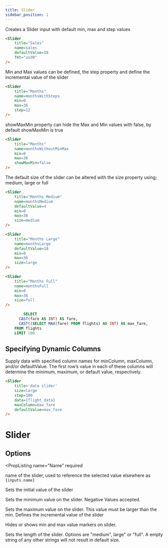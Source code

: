 ```yaml
---
title: Slider
sidebar_position: 1
---
```


Creates a Slider input with default min, max and step values


<Slider
    title="Sales" 
    name=sales
    defaultValue=18
    fmt="usd0"
/>

````markdown
<Slider
    title="Sales" 
    name=sales
    defaultValue=18
    fmt="usd0"
/>
````

Min and Max values can be defined, the step property and define the incremental value of the slider

<Slider
    title="Months" 
    name=monthsWithSteps
    min=0
    max=36
    step=12
/>


````markdown
<Slider
    title="Months" 
    name=monthsWithSteps
    min=0
    max=36
    step=12
/>
````

showMaxMin property can hide the Max and Min values with false, by default showMaxMin is true

<Slider
    title="Months" 
    name=monthsWithoutMinMax
    min=0
    max=36
    showMaxMin=false
/>

````markdown
<Slider
    title="Months" 
    name=monthsWithoutMinMax
    min=0
    max=36
    showMaxMin=false
/>
````

The default size of the slider can be altered with the size property using; medium, large or full

<Slider
    title="Months Medium" 
    name=monthsMedium
    defaultValue=4
    min=0
    max=36
    size=medium
/>

````markdown
<Slider
    title="Months Medium" 
    name=monthsMedium
    defaultValue=4
    min=0
    max=36
    size=medium
/>
````

<Slider
    title="Months Large" 
    name=monthsLarge
    defaultValue=18
    min=0
    max=36
    size=large
/>

````markdown
<Slider
    title="Months Large" 
    name=monthsLarge
    defaultValue=18
    min=0
    max=36
    size=large
/>
````
<Slider
    title="Months Full" 
    name=monthsFull
    defaultValue=26
    min=0
    max=36
    size=full
/>

````markdown
<Slider
    title="Months Full" 
    name=monthsFull
    min=0
    max=36
    size=full
/>
````

````sql flight_data
		SELECT
	  CAST(fare AS INT) AS fare,
	  CAST((SELECT MAX(fare) FROM flights) AS INT) AS max_fare,
	FROM flights
	LIMIT 100
````

## Specifying Dynamic Columns

Supply data with specified column names for minColumn, maxColumn, and/or defaultValue. The first row’s value in each of these columns will determine the minimum, maximum, or default value, respectively.

<Slider
    title='data slider'
    size=large
    step=100
    data={flight_data}
    maxColumn=max_fare
    defaultValue=max_fare
/>

````markdown
<Slider
    title='data slider'
    size=large
    step=100
    data={flight_data}
    maxColumn=max_fare
    defaultValue=max_fare
/>
````

# Slider

## Options

<PropListing 
    name="Name"
    required
>

name of the slider, used to reference the selected value elsewhere as `{inputs.name}`

</PropListing>
<PropListing 
    name="defaultValue"
>

Sets the initial value of the silder

</PropListing>
<PropListing 
    name="min"
    options=number
    defaultValue=0
>

Sets the minimum value on the slider. Negative Values accepted.

</PropListing>
<PropListing 
    name="max"
    options=number
    defaultValue=100
>
Sets the maximum value on the slider. This value must be larger than the min.
</PropListing>
<PropListing
    name="data"
    description="Query name, wrapped in curly braces"
    options="query name"
/>
<PropListing
    name="maxColumn"
    description="Takes the first value of a column and assigns it to the max value"
    options="string - column name"
/>
<PropListing
    name="minColumn"
    description="Takes the first value of a column and assigns it to the min value"
    options="string - column name"
/>
<PropListing 
    name="step"
    options=number
    defaultValue=1
>
Defines the incremental value of the slider
</PropListing>
<PropListing 
    name="showMinMax"
    options="boolean"
    defaultValue="true"
>

Hides or shows min and max value markers on slider.  

</PropListing>
<PropListing 
    name="size"
    size="string"
    defaultValue=""
>

Sets the length of the slider. Options are "medium", large" or "full". A empty string of any other strings will not result in default size.
</PropListing>
<PropListing
    name="fmt"
    description="Sets format for the value (<a class=markdown href='/core-concepts/formatting'>see available formats<a/>)"
    options="Excel-style format | built-in format | custom format"
/>








